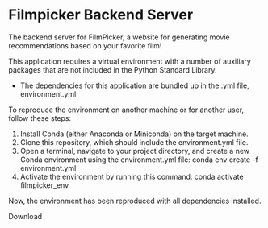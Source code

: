 # Filmpicker Backend Server

The backend server for FilmPicker, a website for generating movie recommendations based on your favorite film!

This application requires a virtual environment with a number of auxiliary packages that are not included in the Python Standard Library.

- The dependencies for this application are bundled up in the .yml file, environment.yml

To reproduce the environment on another machine or for another user, follow these steps:

1. Install Conda (either Anaconda or Miniconda) on the target machine.
2. Clone this repository, which should include the environment.yml file.
3. Open a terminal, navigate to your project directory, and create a new Conda environment using the environment.yml file:
   conda env create -f environment.yml
4. Activate the environment by running this command:
   conda activate filmpicker_env

Now, the environment has been reproduced with all dependencies installed.

Download
